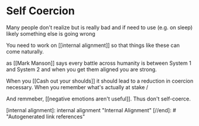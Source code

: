 # Self Coercion

Many people don't realize but is really bad and if need to use (e.g. on sleep) likely something else is going wrong

You need to work on [[internal alignment]] so that things like these can come naturally.

as [[Mark Manson]] says every battle across humanity is between System 1 and System 2 and when you get them aligned you are strong.

When you [[Cash out your shoulds]] it should lead to a reduction in coercion necessary. When you remember what's actually at stake / 

And remmeber, [[negative emotions aren't useful]]. Thus don't self-coerce. 

[//begin]: # "Autogenerated link references for markdown compatibility"
[internal alignment]: internal alignment "Internal Alignment"
[//end]: # "Autogenerated link references"
